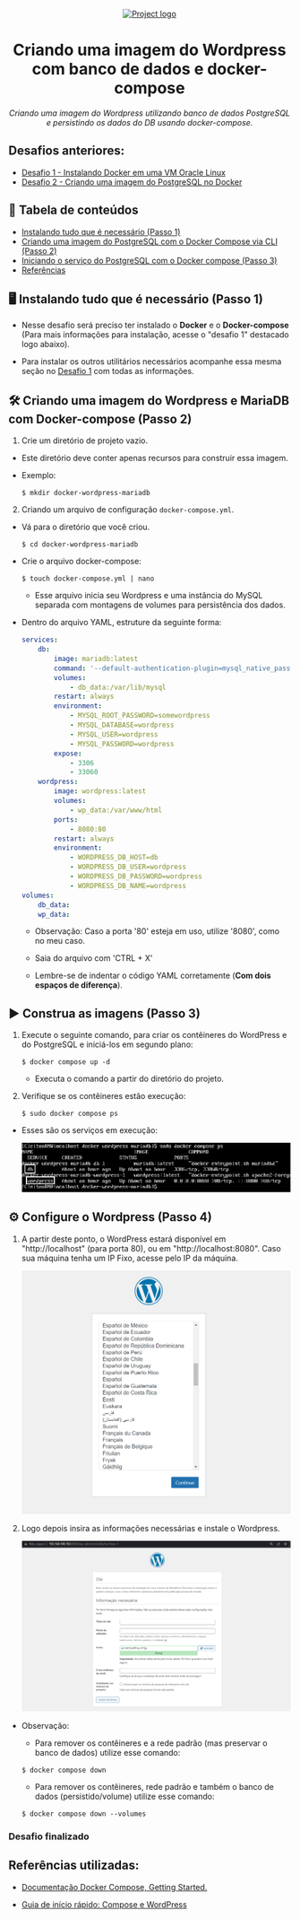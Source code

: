 
<p align="center">
  <a href="" rel="noopener">
 <img max-width=400px height=100px src="https://upload.wikimedia.org/wikipedia/commons/thumb/4/45/Logo_CompassoUOL_Positivo.png/1200px-Logo_CompassoUOL_Positivo.png" alt="Project logo"></a>
</p>

<h1 align="center">Criando uma imagem do Wordpress com banco de dados e docker-compose</h1> 
<p align="center"><i>Criando uma imagem do Wordpress utilizando banco de dados PostgreSQL e persistindo os dados do DB usando docker-compose.</i></p>

## Desafios anteriores:
- [Desafio 1 - Instalando Docker em uma VM Oracle Linux](https://github.com/CleitonOS/compass-docker-desafio1)
- [Desafio 2 - Criando uma imagem do PostgreSQL no Docker](https://github.com/CleitonOS/compass-docker-desafio2)

## 📝 Tabela de conteúdos
- [Instalando tudo que é necessário (Passo 1)](#step1)
- [Criando uma imagem do PostgreSQL com o Docker Compose via CLI (Passo 2)](#step2)
- [Iniciando o serviço do PostgreSQL com o Docker compose (Passo 3)](#step3)
- [Referências](#documentation)

## 🖥️ Instalando tudo que é necessário (Passo 1)<a name = "step1"></a>

- Nesse desafio será preciso ter instalado o **Docker** e o **Docker-compose** (Para mais informações para instalação, acesse o "desafio 1" destacado logo abaixo).

- Para instalar os outros utilitários necessários acompanhe essa mesma seção no [Desafio 1](https://github.com/CleitonOS/compass-docker-desafio1) com todas as informações.


## 🛠️ Criando uma imagem do Wordpress e MariaDB com Docker-compose (Passo 2)<a name = "step2"></a>

1. Crie um diretório de projeto vazio.
    
- Este diretório deve conter apenas recursos para construir essa imagem.

- Exemplo:
    ```
    $ mkdir docker-wordpress-mariadb
    ```

2. Criando um arquivo de configuração `docker-compose.yml`.

- Vá para o diretório que você criou.
    
    ```
    $ cd docker-wordpress-mariadb
    ```

- Crie o arquivo docker-compose:

    ```
    $ touch docker-compose.yml | nano
    ```

    - Esse arquivo inicia seu Wordpress e uma instância do MySQL separada com montagens de volumes para persistência dos dados.

- Dentro do arquivo YAML, estruture da seguinte forma:

    ```yaml
    services:
        db:
            image: mariadb:latest
            command: '--default-authentication-plugin=mysql_native_password'
            volumes:
                - db_data:/var/lib/mysql
            restart: always
            environment:
                - MYSQL_ROOT_PASSWORD=somewordpress
                - MYSQL_DATABASE=wordpress
                - MYSQL_USER=wordpress
                - MYSQL_PASSWORD=wordpress
            expose:
                - 3306
                - 33060
        wordpress:
            image: wordpress:latest
            volumes:
                - wp_data:/var/www/html
            ports:
                - 8080:80
            restart: always
            environment:
                - WORDPRESS_DB_HOST=db
                - WORDPRESS_DB_USER=wordpress
                - WORDPRESS_DB_PASSWORD=wordpress
                - WORDPRESS_DB_NAME=wordpress
    volumes:
        db_data:
        wp_data:
    ```

    - Observação: Caso a porta '80' esteja em uso, utilize '8080', como no meu caso.

    - Saia do arquivo com 'CTRL + X'

    - Lembre-se de indentar o código YAML corretamente (**Com dois espaços de diferença**).

## ▶️ Construa as imagens (Passo 3)<a name = "step3"></a>

1. Execute o seguinte comando, para criar os contêineres do WordPress e do PostgreSQL e iniciá-los em segundo plano:

    ```
    $ docker compose up -d
    ```

    - Executa o comando a partir do diretório do projeto.

2. Verifique se os contêineres estão execução:

    ```
    $ sudo docker compose ps
    ```
- Esses são os serviços em execução:

    <img src="./Screenshots/containers-status.png" min-width="50%">

## ⚙️ Configure o Wordpress (Passo 4)<a name = "step3"></a>

1. A partir deste ponto, o WordPress estará disponível em "http://localhost" (para porta 80), ou em "http://localhost:8080". Caso sua máquina tenha um IP Fixo, acesse pelo IP da máquina.

    <img src="./Screenshots/wordpress-language.png" min-width="50%">

2. Logo depois insira as informações necessárias e instale o Wordpress.

    <img src="./Screenshots/wordpress-info1.png" min-width="50%">

- Observação:
    - Para remover os contêineres e a rede padrão (mas preservar o banco de dados) utilize esse comando:

    ```
    $ docker compose down
    ```

    - Para remover os contêineres, rede padrão e também o banco de dados (persistido/volume) utilize esse comando:

    ```
    $ docker compose down --volumes
    ```



### Desafio finalizado

## Referências utilizadas:<a name="documentation"></a>
- [Documentação Docker Compose, Getting Started.](https://docs.docker.com/compose/gettingstarted/)

- [Guia de início rápido: Compose e WordPress](https://github.com/docker/awesome-compose/tree/master/official-documentation-samples/wordpress/)